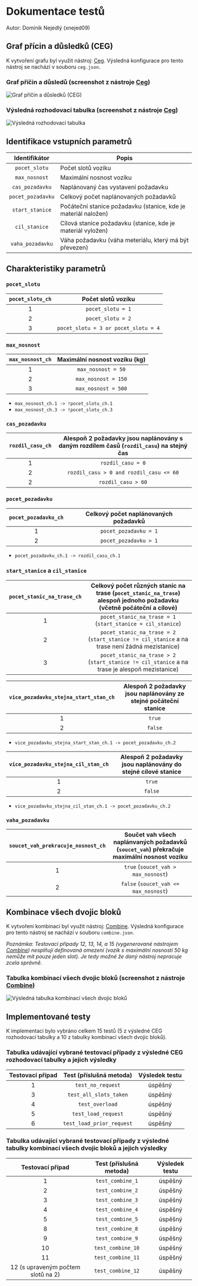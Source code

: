 # Dokumentace testů

Autor: Dominik Nejedlý (xnejed09)

## Graf přícin a důsledků (CEG)

K vytvoření grafu byl využit nástroj: [Ceg](http://ceg.testos.org/). Výsledná konfigurace pro tento nástroj se nachází v souboru `ceg.json`.

### Graf příčin a důsledů (screenshot z nástroje [Ceg](http://ceg.testos.org/))

![Graf příčin a důsledků (CEG)](ceg-graph.png "Graf příčin a důsledků (CEG)")

### Výsledná rozhodovací tabulka (screenshot z nástroje [Ceg](http://ceg.testos.org/))

![Výsledná rozhodovací tabulka](ceg-table.png "Výsledná rozhodovací tabulka")

## Identifikace vstupních parametrů

| Identifikátor     | Popis                                                          |
| :---------------: | -------------------------------------------------------------- |
| `pocet_slotu`     | Počet slotů vozíku                                             |
| `max_nosnost`     | Maximální nosnost vozíku                                       |
| `cas_pozadavku`   | Naplánovaný čas vystavení požadavku                            |
| `pocet_pozadavku` | Celkový počet naplánovaných požadavků                          |
| `start_stanice`   | Počáteční stanice požadavku (stanice, kde je materiál naložen) |
| `cil_stanice`     | Cílová stanice požadavku (stanice, kde je materiál vyložen)    |
| `vaha_pozadavku`  | Váha požadavku (váha meteriálu, který má být převezen)         |

## Charakteristiky parametrů

### `pocet_slotu`

| `pocet_slotu_ch` | Počet slotů vozíku                   |
| :--------------: | :----------------------------------: |
| 1                | `pocet_slotu = 1`                    |
| 2                | `pocet_slotu = 2`                    |
| 3                | `pocet_slotu = 3 or pocet_slotu = 4` |

### `max_nosnost`

| `max_nosnost_ch` | Maximální nosnost vozíku (kg) |
| :--------------: | :---------------------------: |
| 1                | `max_nosnost = 50`            |
| 2                | `max_nosnost = 150`           |
| 3                | `max_nosnost = 500`           |

- `max_nosnost_ch.1 -> !pocet_slotu_ch.1`
- `max_nosnost_ch.3 -> !pocet_slotu_ch.3`

### `cas_pozadavku`

| `rozdil_casu_ch` | Alespoň 2 požadavky jsou naplánovány s daným rozdílem časů (`rozdil_casu`) na stejný čas |
| :--------------: | :--------------------------------------------------------------------------------------: |
| 1                | `rozdil_casu = 0`                                                                        |
| 2                | `rozdil_casu > 0 and rozdil_casu <= 60`                                                  |
| 2                | `rozdil_casu > 60`                                                                       |

### `pocet_pozadavku`

| `pocet_pozadavku_ch` | Celkový počet naplánovaných požadavků |
| :------------------: | :-----------------------------------: |
| 1                    | `pocet_pozadavku = 1`                 |
| 2                    | `pocet_pozadavku > 1`                 |

- `pocet_pozadavku_ch.1 -> rozdil_casu_ch.1`

### `start_stanice` a `cil_stanice`

| `pocet_stanic_na_trase_ch` | Celkový počet různých stanic na trase (`pocet_stanic_na_trase`) alespoň jednoho požadavku (včetně počáteční a cílové) |
| :------------------------: | :-------------------------------------------------------------------------------------------------------------------: |
| 1                          | `pocet_stanic_na_trase = 1` (`start_stanice = cil_stanice`)                                                           |
| 2                          | `pocet_stanic_na_trase = 2` (`start_stanice != cil_stanice` a na trase není žádná mezistanice)                        |
| 3                          | `pocet_stanic_na_trase > 2` (`start_stanice != cil_stanice` a na trase je alespoň mezistanice)                        |

| `vice_pozadavku_stejna_start_stan_ch` | Alespoň 2 požadavky jsou naplánovány ze stejné počáteční stanice |
| :-----------------------------------: | :--------------------------------------------------------------: |
| 1                                     | `true`                                                           |
| 2                                     | `false`                                                          |

- `vice_pozadavku_stejna_start_stan_ch.1 -> pocet_pozadavku_ch.2`

| `vice_pozadavku_stejna_cil_stan_ch` | Alespoň 2 požadavky jsou naplánovány do stejné cílové stanice |
| :---------------------------------: | :-----------------------------------------------------------: |
| 1                                   | `true`                                                        |
| 2                                   | `false`                                                       |

- `vice_pozadavku_stejna_cil_stan_ch.1 -> pocet_pozadavku_ch.2`

### `vaha_pozadavku`

| `soucet_vah_prekracuje_nosnost_ch` | Součet vah všech naplánvaných požadavků (`soucet_vah`) překračuje maximální nosnost vozíku |
| :--------------------------------: | :----------------------------------------------------------------------------------------: |
| 1                                  | `true` (`soucet_vah > max_nosnost`)                                                        |
| 2                                  | `false` (`soucet_vah <= max_nosnost`)                                                      |

## Kombinace všech dvojic bloků

K vytvoření kombinací byl využit nástroj: [Combine](https://combine.testos.org/). Výsledná konfigurace pro tento nástroj se nachází v souboru `combine.json`.

*Poznámka: Testovací případy 12, 13, 14, a 15 (vygenerované nástrojem [Combine](https://combine.testos.org/)) nesplňují definovaná omezení (vozík s maximální nosností 50 kg nemůže mít pouze jeden slot). Je tedy možné že daný nástroj nepracuje zcela správně.*

### Tabulka kombinací všech dvojic bloků (screenshot z nástroje [Combine](https://combine.testos.org/))

![Výsledná tabulka kombinací všech dvojic bloků](combine-table.png "Výsledná tabulka kombinací všech dvojic bloků")

## Implementované testy

K implementaci bylo vybráno celkem 15 testů (5 z výsledné CEG rozhodovací tabulky a 10 z tabulky kombinací všech dvojic bloků).

### Tabulka udávající vybrané testovací případy z výsledné CEG rozhodovací tabulky a jejich výsledky

| Testovací případ | Test (příslušná metoda)   | Výsledek testu |
| :--------------: | :-----------------------: | :------------: |
| 1                | `test_no_request`         | úspěšný        |
| 3                | `test_all_slots_taken`    | úspěšný        |
| 4                | `test_overload`           | úspěšný        |
| 5                | `test_load_request`       | úspěšný        |
| 6                | `test_load_prior_request` | úspěšný        |

### Tabulka udávající vybrané testovací případy z výsledné tabulky kombinací všech dvojic bloků a jejich výsledky

| Testovací případ                   | Test (příslušná metoda)   | Výsledek testu |
| :--------------------------------: | :-----------------------: | :------------: |
| 1                                  | `test_combine_1`          | úspěšný        |
| 2                                  | `test_combine_2`          | úspěšný        |
| 3                                  | `test_combine_3`          | úspěšný        |
| 4                                  | `test_combine_4`          | úspěšný        |
| 5                                  | `test_combine_5`          | úspěšný        |
| 8                                  | `test_combine_8`          | úspěšný        |
| 9                                  | `test_combine_9`          | úspěšný        |
| 10                                 | `test_combine_10`         | úspěšný        |
| 11                                 | `test_combine_11`         | úspěšný        |
| 12 (s upraveným počtem slotů na 2) | `test_combine_12`         | úspěšný        |

